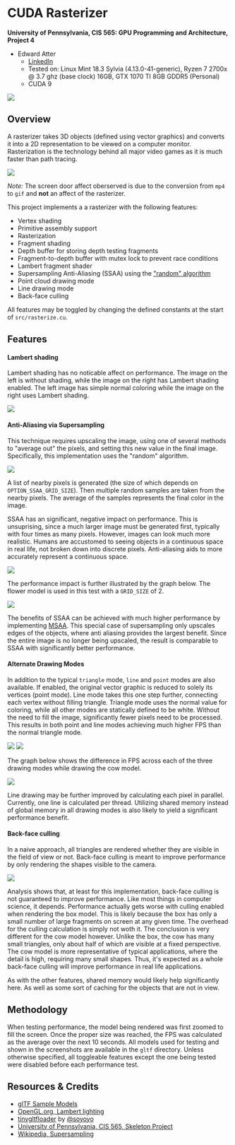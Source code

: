 CUDA Rasterizer
======================

**University of Pennsylvania, CIS 565: GPU Programming and Architecture, Project 4**

* Edward Atter
  * [LinkedIn](https://www.linkedin.com/in/atter/)
  * Tested on: Linux Mint 18.3 Sylvia (4.13.0-41-generic), Ryzen 7 2700x @ 3.7 ghz (base clock) 16GB, GTX 1070 TI 8GB GDDR5 (Personal)
  * CUDA 9

![](img/intro.png)

## Overview

A rasterizer takes 3D objects (defined using vector graphics) and converts it into a 2D representation to be viewed on a computer monitor. Rasterization is the technology behind all major video games as it is much faster than path tracing. 

![](img/box-demo.gif)

_Note:_ The screen door affect oberserved is due to the conversion from `mp4` to `gif` and **not** an affect of the rasterizer.

This project implements a a rasterizer with the following features:
 - Vertex shading
 - Primitive assembly support
 - Rasterization
 - Fragment shading
 - Depth buffer for storing depth testing fragments
 - Fragment-to-depth buffer with mutex lock to prevent race conditions
 - Lambert fragment shader
 - Supersampling Anti-Aliasing (SSAA) using the ["random" algorithm](https://en.wikipedia.org/wiki/Supersampling#Supersampling_patterns)
 - Point cloud drawing mode
 - Line drawing mode
 - Back-face culling

All features may be toggled by changing the defined constants at the start of `src/rasterize.cu`.

## Features

#### Lambert shading

Lambert shading has no noticable affect on performance. The image on the left is without shading, while the image on the right has Lambert shading enabled. The left image has simple normal coloring while the image on the right uses Lambert shading. 

![](img/lambert-comparison.png)


#### Anti-Aliasing via Supersampling

This technique requires upscaling the image, using one of several methods to "average out" the pixels, and setting this new value in the final image. Specifically, this implementation uses the "random" algorithm. 

![](https://upload.wikimedia.org/wikipedia/commons/thumb/a/a3/Supersampling_-_Random.svg/180px-Supersampling_-_Random.svg.png)

A list of nearby pixels is generated (the size of which depends on `OPTION_SSAA_GRID_SIZE`). Then multiple random samples are taken from the nearby pixels. The average of the samples represents the final color in the image. 

SSAA has an significant, negative impact on performance. This is unsuprising, since a much larger image must be generated first, typically with four times as many pixels. However, images can look much more realistic. Humans are accustomed to seeing objects in a continuous space in real life, not broken down into discrete pixels. Anti-aliasing aids to more accurately represent a continuous space. 

![](img/ssaa-comparison.png)

The performance impact is further illustrated by the graph below. The flower model is used in this test with a `GRID_SIZE` of 2.

![](img/ssaa-graph.png)

The benefits of SSAA can be achieved with much higher performance by implementing [MSAA](https://en.wikipedia.org/wiki/Multisample_anti-aliasing). This special case of supersampling only upscales edges of the objects, where anti aliasing provides the largest benefit. Since the entire image is no longer being upscaled, the result is comparable to SSAA with significantly better performance. 

#### Alternate Drawing Modes

In addition to the typical `triangle` mode, `line` and `point` modes are also available. If enabled, the original vector graphic is reduced to solely its vertices (point mode). Line mode takes this one step further, connecting each vertex without filling triangle. Triangle mode uses the normal value for coloring, while all other modes are statically defined to be white. Without the need to fill the image, significantly fewer pixels need to be processed. This results in both point and line modes achieving much higher FPS than the normal triangle mode.

![](img/points-cow.png) ![](img/lines-cow.png)

The graph below shows the difference in FPS across each of the three drawing modes while drawing the cow model. 

![](img/draw-mode-graph.png)

Line drawing may be further improved by calculating each pixel in parallel. Currently, one line is calculated per thread. Utilizing shared memory instead of global memory in all drawing modes is also likely to yield a significant performance benefit. 

#### Back-face culling

In a naive approach, all triangles are rendered whether they are visible in the field of view or not. Back-face culling is meant to improve performance by only rendering the shapes visible to the camera. 

![](img/culling-graph.png)

Analysis shows that, at least for this implementation, back-face culling is not guaranteed to improve performance. Like most things in computer science, it depends. Performance actually gets worse with culling enabled when rendering the box model. This is likely because the box has only a small number of large fragments on screen at any given time. The overhead for the culling calculation is simply not woth it. The conclusion is very different for the cow model however. Unlike the box, the cow has many small triangles, only about half of which are visible at a fixed perspective. The cow model is more representative of typical applications, where the detail is high, requiring many small shapes. Thus, it's expected as a whole back-face culling will improve performance in real life applications. 

As with the other features, shared memory would likely help significantly here. As well as some sort of caching for the objects that are not in view. 

## Methodology

When testing performance, the model being rendered was first zoomed to fill the screen. Once the proper size was reached, the FPS was calculated as the average over the next 10 seconds. All models used for testing and shown in the screenshots are available in the `gltf` directory. Unless otherwise specified, all toggleable features except the one being tested were disabled before each performance test. 

## Resources & Credits

 - [glTF Sample Models](https://github.com/KhronosGroup/glTF/blob/master/sampleModels/README.md)
 - [OpenGL.org, Lambert lighting](https://www.opengl.org/sdk/docs/tutorials/ClockworkCoders/lighting.php)
 - [tinygltfloader](https://github.com/syoyo/tinygltfloader) by [@soyoyo](https://github.com/syoyo)
 - [University of Pennsylvania, CIS 565, Skeleton Project](https://github.com/CIS565-Fall-2018/Project4-CUDA-Rasterizer)
 - [Wikipedia, Supersampling](https://en.wikipedia.org/wiki/Supersampling#Supersampling_patterns)

